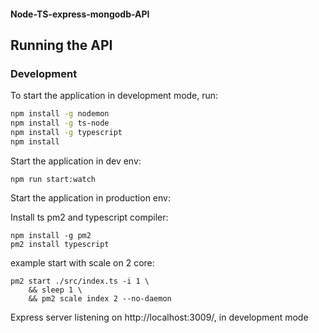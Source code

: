 #### Node-TS-express-mongodb-API

## Running the API
### Development
To start the application in development mode, run:

```bash
npm install -g nodemon
npm install -g ts-node
npm install -g typescript
npm install
```

Start the application in dev env:
```
npm run start:watch
```
Start the application in production env:

Install ts pm2 and typescript compiler:
```
npm install -g pm2
pm2 install typescript
```

example start with scale on 2 core:
```
pm2 start ./src/index.ts -i 1 \
    && sleep 1 \
    && pm2 scale index 2 --no-daemon
```

Express server listening on http://localhost:3009/, in development mode
